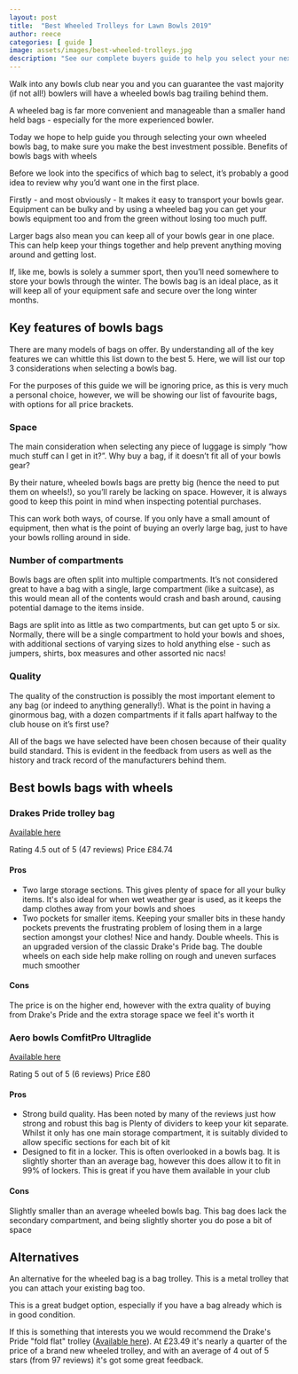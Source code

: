 ```yaml
---
layout: post
title:  "Best Wheeled Trolleys for Lawn Bowls 2019"
author: reece
categories: [ guide ]
image: assets/images/best-wheeled-trolleys.jpg
description: "See our complete buyers guide to help you select your next bowls bag."
---
```


Walk into any bowls club near you and you can guarantee the vast majority (if not all!) bowlers will have a wheeled bowls bag trailing behind them.

A wheeled bag is far more convenient and manageable than a smaller hand held bags - especially for the more experienced bowler. 

Today we hope to help guide you through selecting your own wheeled bowls bag, to make sure you make the best investment possible.
Benefits of bowls bags with wheels

Before we look into the specifics of which bag to select, it’s probably a good idea to review why you’d want one in the first place.

Firstly - and most obviously - It makes it easy to transport your bowls gear. Equipment can be bulky and by using a wheeled bag you can get your bowls equipment too and from the green without losing too much puff.

Larger bags also mean you can keep all of your bowls gear in one place. This can help keep your things together and help prevent anything moving around and getting lost.

If, like me, bowls is solely a summer sport, then you’ll need somewhere to store your bowls through the winter. The bowls bag is an ideal place, as it will keep all of your equipment safe and secure over the long winter months.

## Key features of bowls bags

There are many models of bags on offer. By understanding all of the key features we can whittle this list down to the best 5. Here, we will list our top 3 considerations when selecting a bowls bag. 

For the purposes of this guide we will be ignoring price, as this is very much a personal choice, however, we will be showing our list of favourite bags, with options for all price brackets.

### Space

The main consideration when selecting any piece of luggage is simply “how much stuff can I get in it?”. Why buy a bag, if it doesn’t fit all of your bowls gear?

By their nature, wheeled bowls bags are pretty big (hence the need to put them on wheels!), so you’ll rarely be lacking on space. However, it is always good to keep this point in mind when inspecting potential purchases.

This can work both ways, of course. If you only have a small amount of equipment, then what is the point of buying an overly large bag, just to have your bowls rolling around in side.

### Number of compartments

Bowls bags are often split into multiple compartments. It’s not considered great to have a bag with a single, large compartment (like a suitcase), as this would mean all of the contents would crash and bash around, causing potential damage to the items inside.

Bags are split into as little as two compartments, but can get upto 5 or six. Normally, there will be a single compartment to hold your bowls and shoes, with additional sections of varying sizes to hold anything else - such as jumpers, shirts, box measures and other assorted nic nacs!

### Quality

The quality of the construction is possibly the most important element to any bag (or indeed to anything generally!). What is the point in having a ginormous bag, with a dozen compartments if it falls apart halfway to the club house on it’s first use?

All of the bags we have selected have been chosen because of their quality build standard. This is evident in the feedback from users as well as the history and track record of the manufacturers behind them.

## Best bowls bags with wheels

### Drakes Pride trolley bag

<a href="https://www.amazon.co.uk/gp/product/B00UI2ZPM8/ref=as_li_tl?ie=UTF8&camp=1634&creative=6738&creativeASIN=B00UI2ZPM8&linkCode=as2&tag=jackhighbowls-21&linkId=eec85a36ecb30ad13a86a351da379fae">Available here</a>

Rating 4.5 out of 5 (47 reviews)
Price £84.74

#### Pros

* Two large storage sections. This gives plenty of space for all your bulky items. It's also ideal for when wet weather gear is used, as it keeps the damp clothes away from your bowls and shoes
* Two pockets for smaller items. Keeping your smaller bits in these handy pockets prevents the frustrating problem of losing them in a large section amongst your clothes! Nice and handy.
Double wheels. This is an upgraded version of the classic Drake's Pride bag. The double wheels on each side help make rolling on rough and uneven surfaces much smoother

#### Cons

The price is on the higher end, however with the extra quality of buying from Drake's Pride and the extra storage space we feel it's worth it

### Aero bowls ComfitPro Ultraglide

<a href="https://www.amazon.co.uk/gp/product/B00ZKSU0E8/ref=as_li_tl?ie=UTF8&camp=1634&creative=6738&creativeASIN=B00ZKSU0E8&linkCode=as2&tag=jackhighbowls-21&linkId=795a9ea08a2d4541c5734e06fe40b12a">Available here</a>

Rating 5 out of 5 (6 reviews)
Price £80

#### Pros

* Strong build quality. Has been noted by many of the reviews just how strong and robust this bag is
Plenty of dividers to keep your kit separate. Whilst it only has one main storage compartment, it is suitably divided to allow specific sections for each bit of kit 
* Designed to fit in a locker. This is often overlooked in a bowls bag. It is slightly shorter than an average bag, however this does allow it to fit in 99% of lockers. This is great if you have them available in your club

#### Cons

Slightly smaller than an average wheeled bowls bag. This bag does lack the secondary compartment, and being slightly shorter you do pose a bit of space

## Alternatives

An alternative for the wheeled bag is a bag trolley. This is a metal trolley that you can attach your existing bag too. 

This is a great budget option, especially if you have a bag already which is in good condition.

If this is something that interests you we would recommend the Drake's Pride "fold flat" trolley (<a href="https://www.amazon.co.uk/gp/product/B0053PTA12/ref=as_li_tl?ie=UTF8&tag=jackhighbowls-21&camp=1634&creative=6738&linkCode=as2&creativeASIN=B0053PTA12&linkId=178385cf2afe52690811f94b68f6b7db">Available here</a>). At £23.49 it's nearly a quarter of the price of a brand new wheeled trolley, and with an average of 4 out of 5 stars (from 97 reviews) it's got some great feedback.




